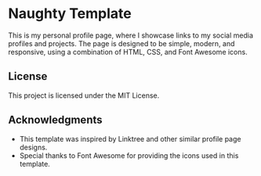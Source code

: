 # Naughty Template

This is my personal profile page, where I showcase links to my social media profiles and projects. The page is designed to be simple, modern, and responsive, using a combination of HTML, CSS, and Font Awesome icons.

## License

This project is licensed under the MIT License.

## Acknowledgments

* This template was inspired by Linktree and other similar profile page designs.
* Special thanks to Font Awesome for providing the icons used in this template.

